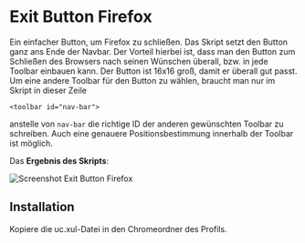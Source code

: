 # Exit Button Firefox
Ein einfacher Button, um Firefox zu schließen. Das Skript setzt den Button ganz ans Ende der Navbar. Der Vorteil hierbei ist, dass man den Button 
zum Schließen des Browsers nach seinen Wünschen überall, bzw. in jede Toolbar einbauen kann. Der Button ist 16x16 groß, damit er überall gut passt. 
Um eine andere Toolbar für den Button zu wählen, braucht man nur im Skript in dieser Zeile 

    <toolbar id="nav-bar">

anstelle von `nav-bar` die richtige ID der anderen gewünschten Toolbar zu schreiben. Auch eine genauere Positionsbestimmung innerhalb der Toolbar 
ist möglich.

Das **Ergebnis des Skripts**:

![Screenshot Exit Button Firefox](https://github.com/ardiman/userChrome.js/raw/master/exitbuttonfirefox/scr_exitbuttonfirefox.png)

## Installation
Kopiere die uc.xul-Datei in den Chromeordner des Profils.
